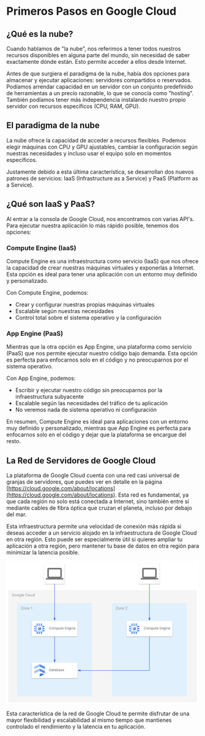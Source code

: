 # Primeros Pasos en Google Cloud

## ¿Qué es la nube?

Cuando hablamos de "la nube", nos referimos a tener todos nuestros recursos disponibles en alguna parte del mundo, sin necesidad de saber exactamente dónde están. Esto permite acceder a ellos desde Internet.

Antes de que surgiera el paradigma de la nube, había dos opciones para almacenar y ejecutar aplicaciones: servidores compartidos o reservados. Podíamos arrendar capacidad en un servidor con un conjunto predefinido de herramientas a un precio razonable, lo que se conocía como "hosting". También podíamos tener más independencia instalando nuestro propio servidor con recursos específicos (CPU, RAM, GPU).

## El paradigma de la nube

La nube ofrece la capacidad de acceder a recursos flexibles. Podemos elegir máquinas con CPU y GPU ajustables, cambiar la configuración según nuestras necesidades y incluso usar el equipo solo en momentos específicos.

Justamente debido a esta última característica, se desarrollan dos nuevos patrones de servicios: IaaS (Infrastructure as a Service) y PaaS (Platform as a Service).

## ¿Qué son IaaS y PaaS?

Al entrar a la consola de Google Cloud, nos encontramos con varias API's. Para ejecutar nuestra aplicación lo más rápido posible, tenemos dos opciones:

### Compute Engine (IaaS)

Compute Engine es una infraestructura como servicio (IaaS) que nos ofrece la capacidad de crear nuestras máquinas virtuales y exponerlas a Internet. Esta opción es ideal para tener una aplicación con un entorno muy definido y personalizado.

Con Compute Engine, podemos:

* Crear y configurar nuestras propias máquinas virtuales
* Escalable según nuestras necesidades
* Control total sobre el sistema operativo y la configuración

### App Engine (PaaS)

Mientras que la otra opción es App Engine, una plataforma como servicio (PaaS) que nos permite ejecutar nuestro código bajo demanda. Esta opción es perfecta para enfocarnos solo en el código y no preocuparnos por el sistema operativo.

Con App Engine, podemos:

* Escribir y ejecutar nuestro código sin preocuparnos por la infraestructura subyacente
* Escalable según las necesidades del tráfico de tu aplicación
* No veremos nada de sistema operativo ni configuración

En resumen, Compute Engine es ideal para aplicaciones con un entorno muy definido y personalizado, mientras que App Engine es perfecta para enfocarnos solo en el código y dejar que la plataforma se encargue del resto.

## La Red de Servidores de Google Cloud

La plataforma de Google Cloud cuenta con una red casi universal de granjas de servidores, que puedes ver en detalle en la página [https://cloud.google.com/about/locations](https://cloud.google.com/about/locations). Esta red es fundamental, ya que cada región no solo está conectada a Internet, sino también entre sí mediante cables de fibra óptica que cruzan el planeta, incluso por debajo del mar.

Esta infraestructura permite una velocidad de conexión más rápida si deseas acceder a un servicio alojado en la infraestructura de Google Cloud en otra región. Esto puede ser especialmente útil si quieres ampliar tu aplicación a otra región, pero mantener tu base de datos en otra región para minimizar la latencia posible.

![Diagrama de conectividad multi-regional](assets/diagram-multi-region.png)

Esta característica de la red de Google Cloud te permite disfrutar de una mayor flexibilidad y escalabilidad al mismo tiempo que mantienes controlado el rendimiento y la latencia en tu aplicación.
